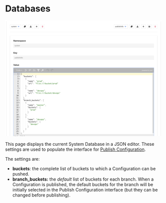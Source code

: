 # Databases

![](../.gitbook/assets/image%20%2815%29.png)

This page displays the current System Database in a JSON editor. These settings are used to populate the interface for [Publish Configuration](publish-changes.md).

The settings are:

* **buckets**: the complete list of buckets to which a Configuration can be pushed.
* **branch\_buckets:** the _default_ list of buckets for each branch. When a Configuration is published, the default buckets for the branch will be initially selected in the Publish Configuration interface \(but they can be changed before publishing\).





